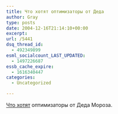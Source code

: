 ```yaml
---
title: Что хотят оптимизаторы от Деда
author: Gray
type: posts
date: 2004-12-16T21:14:10+00:00
excerpt:
url: /5441
dsq_thread_id:
  - 492349899
esml_socialcount_LAST_UPDATED:
  - 1497226687
essb_cache_expire:
  - 1616340447
categories:
  - Uncategorized

---
```








<a href="http://wish.2005.mail.ru/wish_detailed.htm?wishid=289583" target="_blank">Что хотят</a> оптимизаторы от Деда Мороза.